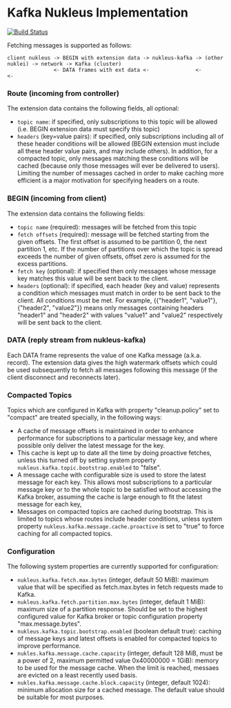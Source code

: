 # Kafka Nukleus Implementation

[![Build Status][build-status-image]][build-status]

[build-status-image]: https://travis-ci.org/reaktivity/nukleus-kafka.java.svg?branch=develop
[build-status]: https://travis-ci.org/reaktivity/nukleus-kafka.java

Fetching messages is supported as follows:

```
client nukleus -> BEGIN with extension data -> nukleus-kafka -> (other nuklei) -> network -> Kafka (cluster)
               <- DATA frames with ext data <-               <-                <-
```
### Route (incoming from controller)

The extension data contains the following fields, all optional:

- `topic name`: if specified, only subscriptions to this topic will be allowed (i.e. BEGIN extension data must specify this topic)
- `headers` (key=value pairs): if specified, only subscriptions including all of these header conditions will be allowed (BEGIN extension must include all these header value pairs, and may include others). In addition, for a compacted topic, only messages matching these conditions will be cached (because only those messages will ever be delivered to users). Limiting the number of messages cached in order to make caching more efficient is a major motivation for specifying headers on a route.

### BEGIN (incoming from client)

The extension data contains the following fields:

- `topic name` (required): messages will be fetched from this topic
- `fetch offsets` (required): message will be fetched starting from the given offsets. The first offset is assumed to be partition 0, the next partition 1, etc. If the number of partitions over which the topic is spread exceeds the number of given offsets, offset zero is assumed for the excess partitions.
- `fetch key` (optional): if specified then only messages whose message key matches this value will be sent back to the client.
- `headers` (optional): if specified, each header (key and value) represents a condition which messages must match in order to be sent back to the client. All conditions must be met. For example, {{"header1", "value1"}, {"header2", "value2"}} means only messages containing headers "header1" and "header2" with values "value1" and "value2" respectively will be sent back to the client.

### DATA (reply stream from nukleus-kafka)

Each DATA frame represents the value of one Kafka message (a.k.a. record). The extension data gives the high watermark offsets which could be used subsequently to fetch all messages following this message (if the client disconnect and reconnects later).

### Compacted Topics

Topics which are configured in Kafka with property "cleanup.policy" set to "compact" are treated specially, in the following ways:

- A cache of message offsets is maintained in order to enhance performance for subscriptions to a particular message key, and where possible only deliver the latest message for the key.
- This cache is kept up to date all the time by doing proactive fetches, unless this turned off by setting system property `nukleus.kafka.topic.bootstrap.enabled` to "false".
- A message cache with configurable size is used to store the latest message for each key.  This allows most subscriptions to a particular message key or to the whole topic to be satisfied without accessing the Kafka broker, assuming the cache is large enough to fit the latest message for each key, 
- Messages on compacted topics are cached during bootstrap. This is limited to topics whose routes include header conditions, unless system property `nukleus.kafka.message.cache.proactive` is set to "true" to force caching for all compacted topics.

### Configuration

The following system properties are currently supported for configuration:

- `nukleus.kafka.fetch.max.bytes` (integer, default 50 MiB): maximum value that will be specified as fetch.max.bytes in fetch requests made to Kafka.
- `nukleus.kafka.fetch.partition.max.bytes` (integer, default 1 MiB): maximum size of a partition response. Should be set to the highest configured value for Kafka broker or topic configuration property "max.message.bytes".
- `nukleus.kafka.topic.bootstrap.enabled` (boolean default true): caching of message keys and latest offsets is enabled for compacted topics to improve performance.
- `nukles.kafka.message.cache.capacity` (integer, default 128 MiB, must be a power of 2, maximum permitted value 0x40000000 = 1GiB): memory to be used for the message cache. When the limit is reached, messaes are evicted on a least recently used basis.
- `nukles.kafka.message.cache.block.capacity` (integer, default 1024): minimum allocation size for a cached message. The default value should be suitable for most purposes.
